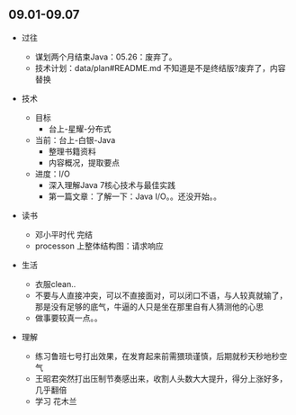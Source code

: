 ##  09.01-09.07

-   过往
    -   谋划两个月结束Java：05.26：废弃了。
    -   技术计划：data/plan#README.md 不知道是不是终结版?废弃了，内容替换
-   技术
    -   目标
        -   台上-星耀-分布式
    -   当前：台上-白银-Java
        -   整理书籍资料
        -   内容概况，提取要点
    -   进度：I/O
        -   深入理解Java 7核心技术与最佳实践
        -   第一篇文章：了解一下：Java I/O。。还没开始。。

-   读书
    -   邓小平时代 完结
    -   processon 上整体结构图：请求响应
-   生活
    -   衣服clean..
    -   不要与人直接冲突，可以不直接面对，可以闭口不语，与人较真就输了，那是没有足够的底气，牛逼的人只是坐在那里自有人猜测他的心思
    -   做事要较真一点。。
-   理解
    -   练习鲁班七号打出效果，在发育起来前需猥琐谨慎，后期就秒天秒地秒空气
    -   王昭君突然打出压制节奏感出来，收割人头数大大提升，得分上涨好多，几乎翻倍
    -   学习 花木兰 

